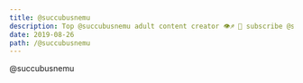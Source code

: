 ```yaml
---
title: @succubusnemu
description: Top @succubusnemu adult content creator 👁♐️ 👑 subscribe @succubusnemu to my porn site below IG @succubusnemu
date: 2019-08-26
path: /@succubusnemu
---
```


@succubusnemu